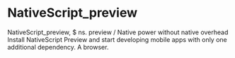 # NativeScript_preview
NativeScript_preview, $ ns. preview / Native power without native overhead Install NativeScript Preview and start developing mobile apps with only one additional dependency. A browser.
